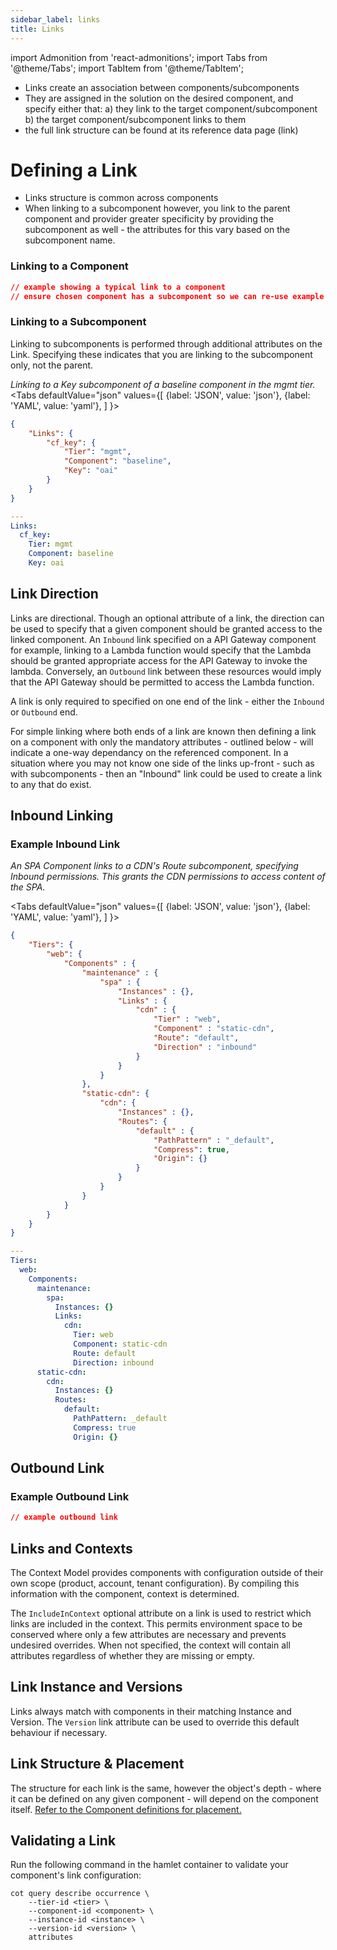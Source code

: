 ```yaml
---
sidebar_label: links
title: Links
---
```

import Admonition from 'react-admonitions';
import Tabs from '@theme/Tabs';
import TabItem from '@theme/TabItem';

* Links create an association between components/subcomponents
* They are assigned in the solution on the desired component, and specify either that:
	a) they link to the target component/subcomponent
	b) the target component/subcomponent links to them
* the full link structure can be found at its reference data page (link)

# Defining a Link
* Links structure is common across components
* When linking to a subcomponent however, you link to the parent component and provider greater specificity by providing the subcomponent as well - the attributes for this vary based on the subcomponent name.

### Linking to a Component
```json
// example showing a typical link to a component
// ensure chosen component has a subcomponent so we can re-use example below with differnt link
```


### Linking to a Subcomponent

Linking to subcomponents is performed through additional attributes on the Link. Specifying these indicates that you are linking to the subcomponent only, not the parent.

*Linking to a Key subcomponent of a baseline component in the mgmt tier.*
<Tabs
    defaultValue="json"
    values={[
        {label: 'JSON', value: 'json'},
        {label: 'YAML', value: 'yaml'},
    ]
}>

<TabItem value='json'>

```json
{
    "Links": {
        "cf_key": {
            "Tier": "mgmt",
            "Component": "baseline",
            "Key": "oai"
        }
    }
}
```

</TabItem>
<TabItem value='yaml'>

```yaml
---
Links:
  cf_key:
    Tier: mgmt
    Component: baseline
    Key: oai
```

</TabItem>
</Tabs>

## Link Direction

Links are directional. Though an optional attribute of a link, the direction can be used to specify that a given component should be granted access to the linked component. An `Inbound` link specified on a API Gateway component for example, linking to a Lambda function would specify that the Lambda should be granted appropriate access for the API Gateway to invoke the lambda. Conversely, an `Outbound` link between these resources would imply that the API Gateway should be permitted to access the Lambda function.

A link is only required to specified on one end of the link - either the `Inbound` or `Outbound` end.

For simple linking where both ends of a link are known then defining a link on a component with only the mandatory attributes - outlined below - will indicate a one-way dependancy on the referenced component. In a situation where you may not know one side of the links up-front - such as with subcomponents - then an "Inbound" link could be used to create a link to any that do exist.


## Inbound Linking

### Example Inbound Link

*An SPA Component links to a CDN's Route subcomponent, specifying Inbound permissions. This grants the CDN permissions to access content of the SPA.*

<Tabs
    defaultValue="json"
    values={[
        {label: 'JSON', value: 'json'},
        {label: 'YAML', value: 'yaml'},
    ]
}>
<TabItem value='json'>

```json {9-13,18,22}
{
    "Tiers": {
        "web": {
            "Components" : {
                "maintenance" : {
                    "spa" : {
                        "Instances" : {},
                        "Links" : {
                            "cdn" : {
                                "Tier" : "web",
                                "Component" : "static-cdn",
                                "Route": "default",
                                "Direction" : "inbound"
                            }
                        }
                    }
                },
                "static-cdn": {                
                    "cdn": {
                        "Instances" : {},
                        "Routes": {
                            "default" : {
                                "PathPattern" : "_default",
                                "Compress": true,
                                "Origin": {}
                            }
                        }
                    }
                }
            }
        }
    }
}
```

</TabItem>
<TabItem value='yaml'>

```yaml {11-12,14,18}
---
Tiers:
  web:
    Components:
      maintenance:
        spa:
          Instances: {}
          Links:
            cdn:
              Tier: web
              Component: static-cdn
              Route: default
              Direction: inbound
      static-cdn:
        cdn:
          Instances: {}
          Routes:
            default:
              PathPattern: _default
              Compress: true
              Origin: {}
```

</TabItem>
</Tabs>

## Outbound Link

### Example Outbound Link
```json
// example outbound link
```

## Links and Contexts

The Context Model provides components with configuration outside of their own scope (product, account, tenant configuration). By compiling this information with the component, context is determined. 

The `IncludeInContext` optional attribute on a link is used to restrict which links are included in the context. This permits environment space to be conserved where only a few attributes are necessary and prevents undesired overrides. When not specified, the context will contain all attributes regardless of whether they are missing or empty.

## Link Instance and Versions
Links always match with components in their matching Instance and Version. The `Version` link attribute can be used to override this default behaviour if necessary.

## Link Structure & Placement

The structure for each link is the same, however the object's depth - where it can be defined on any given component - will depend on the component itself. [Refer to the Component definitions for placement.](../reference/component-reference.md)

## Validating a Link

Run the following command in the hamlet container to validate your component's link configuration:

```
cot query describe occurrence \
    --tier-id <tier> \
    --component-id <component> \
    --instance-id <instance> \
    --version-id <version> \
    attributes
```